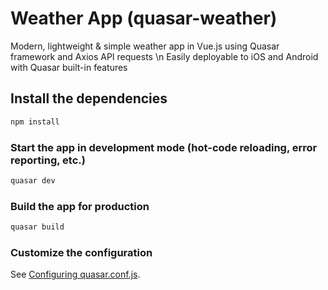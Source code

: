 # Weather App (quasar-weather)

Modern, lightweight & simple weather app in Vue.js using Quasar framework and Axios API requests
\n
Easily deployable to iOS and Android with Quasar built-in features

## Install the dependencies
```bash
npm install
```

### Start the app in development mode (hot-code reloading, error reporting, etc.)
```bash
quasar dev
```


### Build the app for production
```bash
quasar build
```

### Customize the configuration
See [Configuring quasar.conf.js](https://v1.quasar.dev/quasar-cli/quasar-conf-js).
